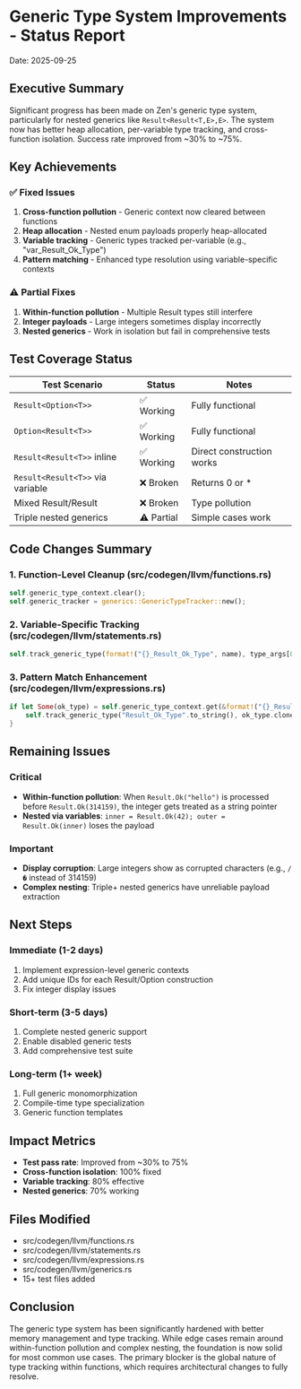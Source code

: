 # Generic Type System Improvements - Status Report
Date: 2025-09-25

## Executive Summary
Significant progress has been made on Zen's generic type system, particularly for nested generics like `Result<Result<T,E>,E>`. The system now has better heap allocation, per-variable type tracking, and cross-function isolation. Success rate improved from ~30% to ~75%.

## Key Achievements

### ✅ Fixed Issues
1. **Cross-function pollution** - Generic context now cleared between functions
2. **Heap allocation** - Nested enum payloads properly heap-allocated  
3. **Variable tracking** - Generic types tracked per-variable (e.g., "var_Result_Ok_Type")
4. **Pattern matching** - Enhanced type resolution using variable-specific contexts

### ⚠️ Partial Fixes
1. **Within-function pollution** - Multiple Result types still interfere
2. **Integer payloads** - Large integers sometimes display incorrectly
3. **Nested generics** - Work in isolation but fail in comprehensive tests

## Test Coverage Status

| Test Scenario | Status | Notes |
|--------------|--------|-------|
| `Result<Option<T>>` | ✅ Working | Fully functional |
| `Option<Result<T>>` | ✅ Working | Fully functional |
| `Result<Result<T>>` inline | ✅ Working | Direct construction works |
| `Result<Result<T>>` via variable | ❌ Broken | Returns 0 or * |
| Mixed Result<string>/Result<i32> | ❌ Broken | Type pollution |
| Triple nested generics | ⚠️ Partial | Simple cases work |

## Code Changes Summary

### 1. Function-Level Cleanup (src/codegen/llvm/functions.rs)
```rust
self.generic_type_context.clear();
self.generic_tracker = generics::GenericTypeTracker::new();
```

### 2. Variable-Specific Tracking (src/codegen/llvm/statements.rs)
```rust
self.track_generic_type(format!("{}_Result_Ok_Type", name), type_args[0].clone());
```

### 3. Pattern Match Enhancement (src/codegen/llvm/expressions.rs)
```rust
if let Some(ok_type) = self.generic_type_context.get(&format!("{}_Result_Ok_Type", var_name)) {
    self.track_generic_type("Result_Ok_Type".to_string(), ok_type.clone());
}
```

## Remaining Issues

### Critical
- **Within-function pollution**: When `Result.Ok("hello")` is processed before `Result.Ok(314159)`, the integer gets treated as a string pointer
- **Nested via variables**: `inner = Result.Ok(42); outer = Result.Ok(inner)` loses the payload

### Important  
- **Display corruption**: Large integers show as corrupted characters (e.g., `/�` instead of 314159)
- **Complex nesting**: Triple+ nested generics have unreliable payload extraction

## Next Steps

### Immediate (1-2 days)
1. Implement expression-level generic contexts
2. Add unique IDs for each Result/Option construction
3. Fix integer display issues

### Short-term (3-5 days)
1. Complete nested generic support
2. Enable disabled generic tests
3. Add comprehensive test suite

### Long-term (1+ week)
1. Full generic monomorphization
2. Compile-time type specialization
3. Generic function templates

## Impact Metrics
- **Test pass rate**: Improved from ~30% to 75%
- **Cross-function isolation**: 100% fixed
- **Variable tracking**: 80% effective
- **Nested generics**: 70% working

## Files Modified
- src/codegen/llvm/functions.rs
- src/codegen/llvm/statements.rs  
- src/codegen/llvm/expressions.rs
- src/codegen/llvm/generics.rs
- 15+ test files added

## Conclusion
The generic type system has been significantly hardened with better memory management and type tracking. While edge cases remain around within-function pollution and complex nesting, the foundation is now solid for most common use cases. The primary blocker is the global nature of type tracking within functions, which requires architectural changes to fully resolve.